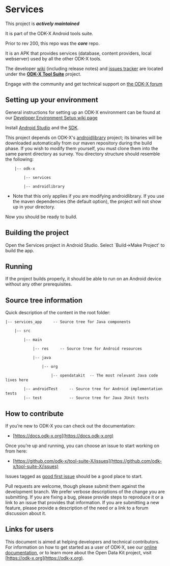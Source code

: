 # Services

This project is __*actively maintained*__

It is part of the ODK-X Android tools suite.

Prior to rev 200, this repo was the __*core*__ repo.

It is an APK that provides services (database, content providers, local webserver) used by all the other ODK-X tools.

The developer [wiki](https://github.com/odk-x/tool-suite-X/wiki) (including release notes) and [issues tracker](https://github.com/odk-x/tool-suite-X/issues) are located under the [**ODK-X Tool Suite**](https://github.com/odk-x) project.

Engage with the community and get technical support on [the ODK-X forum](https://forum.odk-x.org)

## Setting up your environment

General instructions for setting up an ODK-X environment can be found at our [Developer Environment Setup wiki page](https://github.com/odk-x/tool-suite-X/wiki/Developer-Environment-Setup)

Install [Android Studio](http://developer.android.com/tools/studio/index.html) and the [SDK](http://developer.android.com/sdk/index.html#Other).


This project depends on ODK-X's [androidlibrary](https://github.com/odk-x/androidlibrary) project; its binaries will be downloaded automatically from our maven repository during the build phase. If you wish to modify them yourself, you must clone them into the same parent directory as survey. You directory structure should resemble the following:

        |-- odk-x
        
            |-- services

            |-- androidlibrary


  * Note that this only applies if you are modifying androidlibrary. If you use the maven dependencies (the default option), the project will not show up in your directory.

Now you should be ready to build.

## Building the project

Open the Services project in Android Studio. Select `Build->Make Project' to build the app.

## Running

If the project builds properly, it should be able to run on an Android device without any other prerequisites.

## Source tree information
Quick description of the content in the root folder:

    |-- services_app     -- Source tree for Java components

        |-- src

            |-- main

                |-- res     -- Source tree for Android resources

                |-- java

                    |-- org

                        |-- opendatakit  -- The most relevant Java code lives here

            |-- androidTest     -- Source tree for Android implementation tests
            |-- test            -- Source tree for Java JUnit tests

## How to contribute
If you’re new to ODK-X you can check out the documentation:
- [https://docs.odk-x.org](https://docs.odk-x.org)

Once you’re up and running, you can choose an issue to start working on from here: 
- [https://github.com/odk-x/tool-suite-X/issues](https://github.com/odk-x/tool-suite-X/issues)

Issues tagged as [good first issue](https://github.com/odk-x/tool-suite-X/issues?q=is%3Aissue+is%3Aopen+label%3A%22good+first+issue%22) should be a good place to start.

Pull requests are welcome, though please submit them against the development branch. We prefer verbose descriptions of the change you are submitting. If you are fixing a bug, please provide steps to reproduce it or a link to an issue that provides that information. If you are submitting a new feature, please provide a description of the need or a link to a forum discussion about it.

## Links for users
This document is aimed at helping developers and technical contributors. For information on how to get started as a user of ODK-X, see our [online documentation](https://docs.odk-x.org), or to learn more about the Open Data Kit project, visit [https://odk-x.org](https://odk-x.org).
